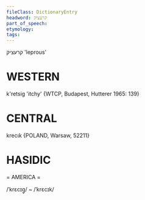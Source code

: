 ```yaml
---
fileClass: DictionaryEntry
headword: קרעציק
part_of_speech: 
etymology: 
tags: 
---
```

קרעציק
'leprous'

WESTERN
========

k'retsig 'itchy' {WTCP, Budapest, Hutterer 1965: 139}

CENTRAL
========

krecɩk {POLAND, Warsaw, 52211}

HASIDIC
=======
= AMERICA = 

/ˈkrɛcɪg̥/ ~ /ˈkrɛcɪk/
